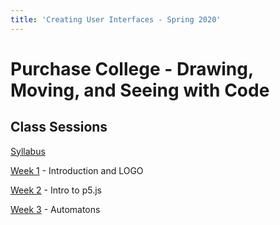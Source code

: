 ```yaml
---
title: 'Creating User Interfaces - Spring 2020'
---
```


Purchase College - Drawing, Moving, and Seeing with Code
========================================================

Class Sessions
--------------

[Syllabus](syllabus/)

[Week 1](week1/) - Introduction and LOGO

[Week 2](week2/) - Intro to p5.js

[Week 3](week3/) - Automatons

